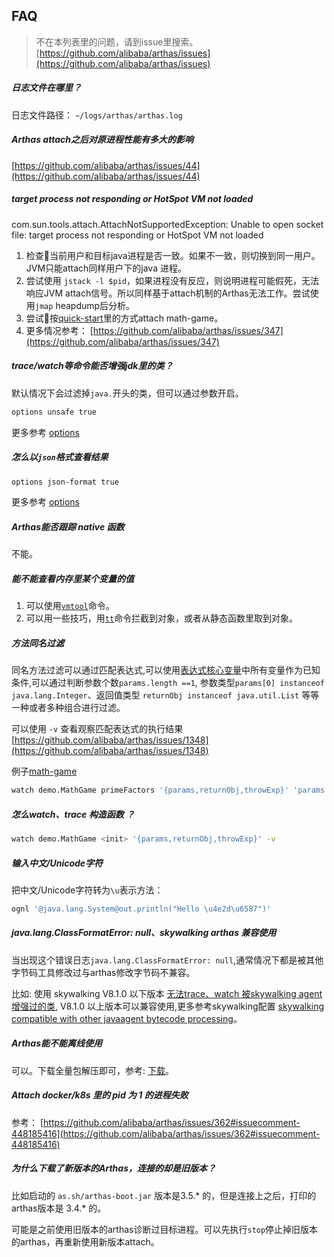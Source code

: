 
## FAQ


> 不在本列表里的问题，请到issue里搜索。 [https://github.com/alibaba/arthas/issues](https://github.com/alibaba/arthas/issues)


##### 日志文件在哪里？

日志文件路径： `~/logs/arthas/arthas.log`
##### Arthas attach之后对原进程性能有多大的影响

[https://github.com/alibaba/arthas/issues/44](https://github.com/alibaba/arthas/issues/44)


##### target process not responding or HotSpot VM not loaded

com.sun.tools.attach.AttachNotSupportedException: Unable to open socket file: target process not responding or HotSpot VM not loaded

1. 检查当前用户和目标java进程是否一致。如果不一致，则切换到同一用户。JVM只能attach同样用户下的java 进程。
2. 尝试使用 `jstack -l $pid`，如果进程没有反应，则说明进程可能假死，无法响应JVM attach信号。所以同样基于attach机制的Arthas无法工作。尝试使用`jmap` heapdump后分析。
3. 尝试按[quick-start](quick-start.md)里的方式attach math-game。
4. 更多情况参考： [https://github.com/alibaba/arthas/issues/347](https://github.com/alibaba/arthas/issues/347)
##### trace/watch等命令能否增强jdk里的类？

默认情况下会过滤掉`java.`开头的类，但可以通过参数开启。

```bash
options unsafe true
```

更多参考 [options](options.md)

##### 怎么以`json`格式查看结果

```bash
options json-format true
```

更多参考 [options](options.md)


##### Arthas能否跟踪 native 函数

不能。


##### 能不能查看内存里某个变量的值

1. 可以使用[`vmtool`](vmtool.md)命令。
2. 可以用一些技巧，用[`tt`](tt.md)命令拦截到对象，或者从静态函数里取到对象。


##### 方法同名过滤

同名方法过滤可以通过匹配表达式,可以使用[表达式核心变量](advice-class.md)中所有变量作为已知条件,可以通过判断参数个数`params.length ==1`, 参数类型`params[0] instanceof java.lang.Integer`、返回值类型 `returnObj instanceof java.util.List` 等等一种或者多种组合进行过滤。

可以使用 `-v` 查看观察匹配表达式的执行结果 [https://github.com/alibaba/arthas/issues/1348](https://github.com/alibaba/arthas/issues/1348)

例子[math-game](quick-start.md)

```bash
watch demo.MathGame primeFactors '{params,returnObj,throwExp}' 'params.length >0 && returnObj instanceof java.util.List' -v
``` 

##### 怎么watch、trace 构造函数 ？

```bash
watch demo.MathGame <init> '{params,returnObj,throwExp}' -v
```

##### 输入中文/Unicode字符

把中文/Unicode字符转为`\u`表示方法：

```bash
ognl '@java.lang.System@out.println("Hello \u4e2d\u6587")'
```

##### java.lang.ClassFormatError: null、skywalking arthas 兼容使用

当出现这个错误日志`java.lang.ClassFormatError: null`,通常情况下都是被其他字节码工具修改过与arthas修改字节码不兼容。

比如: 使用 skywalking V8.1.0 以下版本 [无法trace、watch 被skywalking agent 增强过的类](https://github.com/alibaba/arthas/issues/1141), V8.1.0 以上版本可以兼容使用,更多参考skywalking配置 [skywalking compatible with other javaagent bytecode processing](https://github.com/apache/skywalking/blob/master/docs/en/FAQ/Compatible-with-other-javaagent-bytecode-processing.md)。


##### Arthas能不能离线使用

可以。下载全量包解压即可，参考: [下载](download.md)。

##### Attach docker/k8s 里的 pid 为 1 的进程失败

参考： [https://github.com/alibaba/arthas/issues/362#issuecomment-448185416](https://github.com/alibaba/arthas/issues/362#issuecomment-448185416)

##### 为什么下载了新版本的Arthas，连接的却是旧版本？

比如启动的 `as.sh/arthas-boot.jar` 版本是3.5.* 的，但是连接上之后，打印的arthas版本是 3.4.* 的。

可能是之前使用旧版本的arthas诊断过目标进程。可以先执行`stop`停止掉旧版本的arthas，再重新使用新版本attach。
